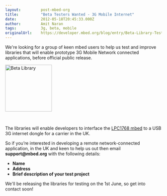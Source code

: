 ```yaml
---
layout:         post-mbed-org
title:          "Beta Testers Wanted - 3G Mobile Internet"
date:           2012-05-18T20:45:33.000Z
author:         Amit Naran
tags:           3g, beta, mobile
originalUrl:    https://developer.mbed.org/blog/entry/Beta-Library-Testers-Wanted---3G-Mobile-/
---
```


<p>
  We're looking for a group of keen mbed users to help us test and
  improve libraries that will enable prototype 3G Mobile Network
  connected applications, before official public release.
</p>
<p>
  <img width="150" alt="Beta Library" title="Beta Library" src=
  "https://developer.mbed.org/media/uploads/anaran/150xNx_scaled_beta_library.jpg.pagespeed.ic.H5zu4NqxJN.jpg">
</p>
<p>
  <br>
</p>
<p>
  The libraries will enable developers to interface the <a href=
  "handbook/mbed-NXP-LPC1768">LPC1768 mbed</a> to a USB 3G internet
  dongle for a carrier in the UK.
</p>
<p>
  So if you’re interested in developing a remote network-connected
  application, in the UK and keen to help us out then email
  <strong>support@mbed.org</strong> with the following details:
</p>
<ul>
  <li>
    <strong>Name</strong>
  </li>
  <li>
    <strong>Address</strong>
  </li>
  <li>
    <strong>Brief description of your test project</strong>
  </li>
</ul>
<p>
  We'll be releasing the libraries for testing on the 1st June, so
  get into contact soon!
</p>

